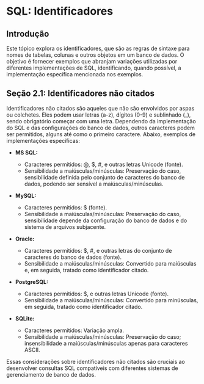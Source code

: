# SQL: Identificadores

## Introdução

Este tópico explora os identificadores, que são as regras de sintaxe para nomes de tabelas, colunas e outros objetos em um banco de dados. O objetivo é fornecer exemplos que abranjam variações utilizadas por diferentes implementações de SQL, identificando, quando possível, a implementação específica mencionada nos exemplos.

## Seção 2.1: Identificadores não citados

Identificadores não citados são aqueles que não são envolvidos por aspas ou colchetes. Eles podem usar letras (a-z), dígitos (0-9) e sublinhado (_), sendo obrigatório começar com uma letra. Dependendo da implementação do SQL e das configurações do banco de dados, outros caracteres podem ser permitidos, alguns até como o primeiro caractere. Abaixo, exemplos de implementações específicas:

- **MS SQL:**
  - Caracteres permitidos: @, $, #, e outras letras Unicode (fonte).
  - Sensibilidade a maiúsculas/minúsculas: Preservação do caso, sensibilidade definida pelo conjunto de caracteres do banco de dados, podendo ser sensível a maiúsculas/minúsculas.

- **MySQL:**
  - Caracteres permitidos: $ (fonte).
  - Sensibilidade a maiúsculas/minúsculas: Preservação do caso, sensibilidade depende da configuração do banco de dados e do sistema de arquivos subjacente.

- **Oracle:**
  - Caracteres permitidos: $, #, e outras letras do conjunto de caracteres do banco de dados (fonte).
  - Sensibilidade a maiúsculas/minúsculas: Convertido para maiúsculas e, em seguida, tratado como identificador citado.

- **PostgreSQL:**
  - Caracteres permitidos: $, e outras letras Unicode (fonte).
  - Sensibilidade a maiúsculas/minúsculas: Convertido para minúsculas, em seguida, tratado como identificador citado.

- **SQLite:**
  - Caracteres permitidos: Variação ampla.
  - Sensibilidade a maiúsculas/minúsculas: Preservação do caso; insensibilidade a maiúsculas/minúsculas apenas para caracteres ASCII.

Essas considerações sobre identificadores não citados são cruciais ao desenvolver consultas SQL compatíveis com diferentes sistemas de gerenciamento de banco de dados.
